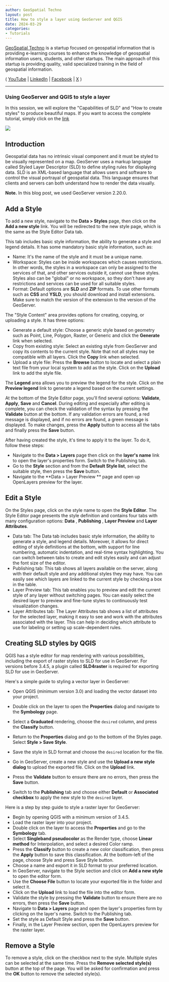 ```yaml
---
author: GeoSpatial Techno
layout: post
title: How to style a layer using GeoServer and QGIS
date: 2024-03-29
categories:   
- Tutorials
---
```


[GeoSpatial Techno](https://www.youtube.com/@geospatialtechno) is a startup focused on geospatial information that is providing e-learning courses to enhance the knowledge of geospatial information users, students, and other startups. The main approach of this startup is providing quality, valid specialized training in the field of geospatial information.

( [YouTube](https://www.youtube.com/@geospatialtechno)
| [LinkedIn](https://www.linkedin.com/in/geospatialtechno)
| [Facebook](https://www.facebook.com/geospatialtechno)
| [X](https://twitter.com/geospatialtechn)
)

----

### Using GeoServer and QGIS to style a layer
In this session, we will explore the "Capabilities of SLD" and "How to create styles" to produce beautiful maps. If you want to access the complete tutorial, simply click on the [link](https://youtu.be/9AUgLFS9CCY)

[![](https://img.youtube.com/vi/9AUgLFS9CCY/0.jpg)](https://www.youtube.com/watch?v=9AUgLFS9CCY)

## Introduction
Geospatial data has no intrinsic visual component and it must be styled to be visually represented on a map. GeoServer uses a markup language called Styled Layer Descriptor (SLD) to define styling rules for displaying data. SLD is an XML-based language that allows users and software to control the visual portrayal of geospatial data. This language ensures that clients and servers can both understand how to render the data visually.

**Note.** In this blog post, we used GeoServer version 2.20.0.

## Add a Style
To add a new style, navigate to the **Data > Styles** page, then click on the **Add a new style** link. You will be redirected to the new style page, which is the same as the Style Editor Data tab.

This tab includes basic style information, the ability to generate a style and legend details. It has some mandatory basic style information, such as:
- Name: It's the name of the style and it must be a unique name.
- Workspace: Styles can be inside workspaces which causes restrictions. In other words, the styles in a workspace can only be assigned to the services of that, and other services outside it, cannot use these styles. Styles also can be "global" or no workspace, so they don't have any restrictions and services can be used for all suitable styles.
- Format: Default options are **SLD** and **ZIP** formats. To use other formats such as **CSS** and **YSLD**, you should download and install extensions. Make sure to match the version of the extension to the version of the GeoServer.

The "Style Content" area provides options for creating, copying, or uploading a style. It has three options:
- Generate a default style: Choose a generic style based on geometry such as Point, Line, Polygon, Raster, or Generic and click the **Generate** link when selected.
- Copy from existing style: Select an existing style from GeoServer and copy its contents to the current style. Note that not all styles may be compatible with all layers. Click the **Copy** link when selected.
- Upload a style file: Press the **Browse** button to locate and select a plain text file from your local system to add as the style. Click on the **Upload** link to add the style file.

The **Legend** area allows you to preview the legend for the style. Click on the **Preview legend** link to generate a legend based on the current settings.

At the bottom of the Style Editor page, you'll find several options: **Validate**, **Apply**, **Save** and **Cancel**. During editing and especially after editing is complete, you can check the validation of the syntax by pressing the **Validate** button at the bottom. If any validation errors are found, a red message is displayed, and if no errors are found, a green message is displayed. To make changes, press the **Apply** button to access all the tabs and finally press the **Save** button.

After having created the style, it's time to apply it to the layer. To do it, follow these steps:
- Navigate to the **Data > Layers** page then click on the **layer's name** link to open the layer's properties form. Switch to the Publishing tab.
- Go to the **Style** section and from the **Default Style list**, select the suitable style, then press the **Save** button.
- Navigate to the **Data > Layer Preview ** page and open up OpenLayers preview for the layer.

## Edit a Style
On the Styles page, click on the style name to open the **Style Editor**. The Style Editor page presents the style definition and contains four tabs with many configuration options: **Data** , **Publishing** , **Layer Preview** and **Layer Attributes**.
- Data tab: The Data tab includes basic style information, the ability to generate a style, and legend details. Moreover, it allows for direct editing of style definitions at the bottom, with support for line numbering, automatic indentation, and real-time syntax highlighting. You can switch between tabs to create and edit styles easily and can adjust the font size of the editor.
- Publishing tab: This tab shows all layers available on the server, along with their default style and any additional styles they may have. You can easily see which layers are linked to the current style by checking a box in the table.
- Layer Preview tab: This tab enables you to preview and edit the current style of any layer without switching pages. You can easily select the desired layer to preview and fine-tune styles to continuously test visualization changes.
- Layer Attributes tab: The Layer Attributes tab shows a list of attributes for the selected layer, making it easy to see and work with the attributes associated with the layer. This can help in deciding which attribute to use for labeling or setting up scale-dependent rules. 

## Creating SLD styles by QGIS
QGIS has a style editor for map rendering with various possibilities, including the export of raster styles to SLD for use in GeoServer. For versions before 3.4.5, a plugin called **SLD4raster** is required for exporting SLD for use in GeoServer.

Here's a simple guide to styling a vector layer in GeoServer:
- Open QGIS (minimum version 3.0) and loading the vector dataset into your project.
- Double click on the layer to open the **Properties** dialog and navigate to the **Symbology** page.
- Select a **Graduated** rendering, choose the `desired` column, and press the **Classify** button.
- Return to the **Properties** dialog and go to the bottom of the Styles page. Select **Style > Save Style**.
- Save the style in SLD format and choose the `desired` location for the file.

- Go in GeoServer, create a new style and use the **Upload a new style dialog** to upload the exported file. Click on the **Upload** link.
- Press the **Validate** button to ensure there are no errors, then press the **Save** button.
- Switch to the **Publishing** tab and choose either **Default** or **Associated checkbox** to apply the new style to the `desired` layer.

Here is a step by step guide to style a raster layer for GeoServer:
- Begin by opening QGIS with a minimum version of 3.4.5.
- Load the raster layer into your project.
- Double click on the layer to access the **Properties** and go to the **Symbology** tab.
- Select **Singleband pseudocolor** as the Render type, choose **Linear method** for Interpolation, and select a desired Color ramp.
- Press the **Classify** button to create a new color classification, then press the **Apply** button to save this classification. At the bottom-left of the page, choose Style and press Save Style button.
- Choose a name and export it in SLD format to your preferred location.
- In GeoServer, navigate to the Style section and click on **Add a new style** to open the editor form.
- Use the **Choose File** button to locate your exported file in the folder and select it.
- Click on the **Upload** link to load the file into the editor form.
- Validate the style by pressing the **Validate** button to ensure there are no errors, then press the **Save** button.
- Navigate to **Data > Layers** page and open the layer's properties form by clicking on the layer's name. Switch to the Publishing tab.
- Set the style as Default Style and press the **Save** button.
- Finally, in the Layer Preview section, open the OpenLayers preview for the raster layer.

## Remove a Style
To remove a style, click on the checkbox next to the style. Multiple styles can be selected at the same time. Press the **Remove selected style(s)** button at the top of the page. You will be asked for confirmation and press the **OK** button to remove the selected style(s).